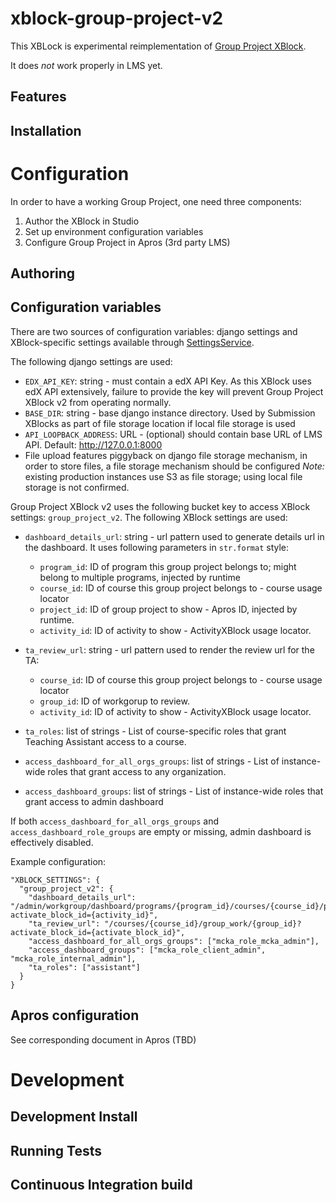 xblock-group-project-v2
=======================

This XBLock is experimental reimplementation of [Group Project XBlock](https://github.com/edx-solutions/xblock-group-project).

It does *not* work properly in LMS yet.

Features
--------

Installation
------------

Configuration
=============

In order to have a working Group Project, one need three components:
1. Author the XBlock in Studio
2. Set up environment configuration variables
3. Configure Group Project in Apros (3rd party LMS) 

Authoring
---------

Configuration variables
-----------------------

There are two sources of configuration variables: django settings and XBlock-specific settings available 
through [SettingsService][settings-service].

[settings-service]: https://github.com/edx/edx-platform/blob/master/common/lib/xmodule/xmodule/services.py#L7

The following django settings are used:

* `EDX_API_KEY`: string - must contain a edX API Key. As this XBlock uses edX API extensively, failure to provide 
    the key will prevent Group Project XBlock v2 from operating normally.
* `BASE_DIR`: string - base django instance directory. Used by Submission XBlocks as part of file storage location if
    local file storage is used
* `API_LOOPBACK_ADDRESS`: URL - (optional) should contain base URL of LMS API. Default: http://127.0.0.1:8000
* File upload features piggyback on django file storage mechanism, in order to store files, a file storage mechanism 
    should be configured *Note:* existing production instances use S3 as file storage; using local file storage is not 
    confirmed.

Group Project XBlock v2 uses the following bucket key to access XBlock settings: `group_project_v2`. 
The following XBlock settings are used:

* `dashboard_details_url`: string -  url pattern used to generate details url in the dashboard. 
    It uses following parameters in ``str.format`` style:

  * `program_id`: ID of program this group project belongs to; might belong to multiple programs, injected by runtime
  * `course_id`: ID of course this group project belongs to  - course usage locator
  * `project_id`: ID of group project to show - Apros ID, injected by runtime.
  * `activity_id`: ID of activity to show  - ActivityXBlock usage locator.

* `ta_review_url`: string - url pattern used to render the review url for the TA:
    * `course_id`: ID of course this group project belongs to  - course usage locator
    * `group_id`: ID of workgorup to review.
    * `activity_id`: ID of activity to show  - ActivityXBlock usage locator.

* `ta_roles`: list of strings - List of course-specific roles that grant Teaching Assistant access to a course.

* `access_dashboard_for_all_orgs_groups`: list of strings -  List of instance-wide roles that grant access to any 
    organization.

* `access_dashboard_groups`: list of strings - List of instance-wide roles that grant access to admin dashboard

If both `access_dashboard_for_all_orgs_groups` and `access_dashboard_role_groups` are empty or missing, admin dashboard 
is effectively disabled.

Example configuration:

    "XBLOCK_SETTINGS": {
      "group_project_v2": {
        "dashboard_details_url": "/admin/workgroup/dashboard/programs/{program_id}/courses/{course_id}/projects/{project_id}/details?activate_block_id={activity_id}",
        "ta_review_url": "/courses/{course_id}/group_work/{group_id}?activate_block_id={activate_block_id}",
        "access_dashboard_for_all_orgs_groups": ["mcka_role_mcka_admin"],
        "access_dashboard_groups": ["mcka_role_client_admin", "mcka_role_internal_admin"],
        "ta_roles": ["assistant"]
      }
    }

Apros configuration
-------------------

See corresponding document in Apros (TBD)

Development
===========

Development Install
-------------------

Running Tests
-------------

Continuous Integration build
----------------------------

    